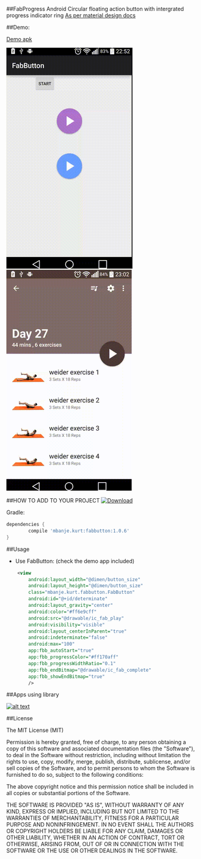 ##FabProgress
 Android Circular floating action button with intergrated progress indicator ring
[As per material design docs](http://www.google.com/design/spec/components/progress-activity.html#progress-activity-types-of-indicators)

##Demo:

[Demo apk](demo.apk)

![FabButton](example.gif)
![365 Body Workout](365.gif)

##HOW TO ADD TO YOUR PROJECT
 [ ![Download](https://api.bintray.com/packages/ckurtm/maven/FabButton/images/download.svg) ](https://bintray.com/ckurtm/maven/FabButton/_latestVersion)

 Gradle:
 ```groovy
 dependencies {
         compile 'mbanje.kurt:fabbutton:1.0.6'
 }
 ```

##Usage

-	Use FabButton: (check the demo app included)
```xml
    <view
        android:layout_width="@dimen/button_size"
        android:layout_height="@dimen/button_size"
        class="mbanje.kurt.fabbutton.FabButton"
        android:id="@+id/determinate"
        android:layout_gravity="center"
        android:color="#ff6e9cff"
        android:src="@drawable/ic_fab_play"
        android:visibility="visible"
        android:layout_centerInParent="true"
        android:indeterminate="false"
        android:max="100"
        app:fbb_autoStart="true"
        app:fbb_progressColor="#ff170aff"
        app:fbb_progressWidthRatio="0.1"
        app:fbb_endBitmap="@drawable/ic_fab_complete"
        app:fbb_showEndBitmap="true"
        />
```
##Apps using library

 [![alt text][2]][1]
 
   [1]: https://play.google.com/store/apps/details?id=com.peirr.workout.play
   [2]: https://developer.android.com/images/brand/en_app_rgb_wo_45.png (365 Body workout)
   
##License

The MIT License (MIT)

Permission is hereby granted, free of charge, to any person obtaining a copy
of this software and associated documentation files (the "Software"), to deal
in the Software without restriction, including without limitation the rights
to use, copy, modify, merge, publish, distribute, sublicense, and/or sell
copies of the Software, and to permit persons to whom the Software is
furnished to do so, subject to the following conditions:

The above copyright notice and this permission notice shall be included in
all copies or substantial portions of the Software.

THE SOFTWARE IS PROVIDED "AS IS", WITHOUT WARRANTY OF ANY KIND, EXPRESS OR
IMPLIED, INCLUDING BUT NOT LIMITED TO THE WARRANTIES OF MERCHANTABILITY,
FITNESS FOR A PARTICULAR PURPOSE AND NONINFRINGEMENT. IN NO EVENT SHALL THE
AUTHORS OR COPYRIGHT HOLDERS BE LIABLE FOR ANY CLAIM, DAMAGES OR OTHER
LIABILITY, WHETHER IN AN ACTION OF CONTRACT, TORT OR OTHERWISE, ARISING FROM,
OUT OF OR IN CONNECTION WITH THE SOFTWARE OR THE USE OR OTHER DEALINGS IN
THE SOFTWARE.
